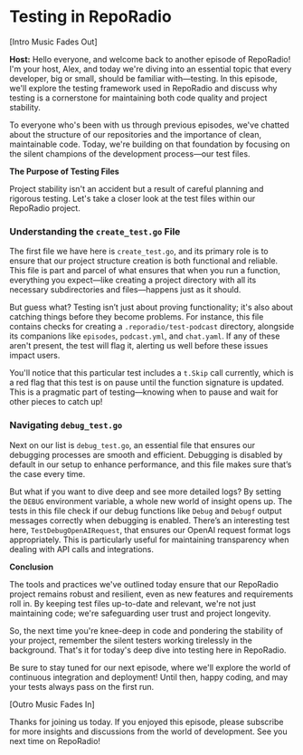 # Testing in RepoRadio

[Intro Music Fades Out]

**Host:**
Hello everyone, and welcome back to another episode of RepoRadio! I'm your host, Alex, and today we're diving into an essential topic that every developer, big or small, should be familiar with—testing. In this episode, we'll explore the testing framework used in RepoRadio and discuss why testing is a cornerstone for maintaining both code quality and project stability.

To everyone who's been with us through previous episodes, we've chatted about the structure of our repositories and the importance of clean, maintainable code. Today, we're building on that foundation by focusing on the silent champions of the development process—our test files.

**The Purpose of Testing Files**

Project stability isn't an accident but a result of careful planning and rigorous testing. Let's take a closer look at the test files within our RepoRadio project.

### Understanding the `create_test.go` File

The first file we have here is `create_test.go`, and its primary role is to ensure that our project structure creation is both functional and reliable. This file is part and parcel of what ensures that when you run a function, everything you expect—like creating a project directory with all its necessary subdirectories and files—happens just as it should.

But guess what? Testing isn’t just about proving functionality; it's also about catching things before they become problems. For instance, this file contains checks for creating a `.reporadio/test-podcast` directory, alongside its companions like `episodes`, `podcast.yml`, and `chat.yaml`. If any of these aren't present, the test will flag it, alerting us well before these issues impact users.

You'll notice that this particular test includes a `t.Skip` call currently, which is a red flag that this test is on pause until the function signature is updated. This is a pragmatic part of testing—knowing when to pause and wait for other pieces to catch up!

### Navigating `debug_test.go`

Next on our list is `debug_test.go`, an essential file that ensures our debugging processes are smooth and efficient. Debugging is disabled by default in our setup to enhance performance, and this file makes sure that’s the case every time.

But what if you want to dive deep and see more detailed logs? By setting the `DEBUG` environment variable, a whole new world of insight opens up. The tests in this file check if our debug functions like `Debug` and `Debugf` output messages correctly when debugging is enabled. There’s an interesting test here, `TestDebugOpenAIRequest`, that ensures our OpenAI request format logs appropriately. This is particularly useful for maintaining transparency when dealing with API calls and integrations.

**Conclusion**

The tools and practices we've outlined today ensure that our RepoRadio project remains robust and resilient, even as new features and requirements roll in. By keeping test files up-to-date and relevant, we're not just maintaining code; we're safeguarding user trust and project longevity.

So, the next time you're knee-deep in code and pondering the stability of your project, remember the silent testers working tirelessly in the background. That's it for today's deep dive into testing here in RepoRadio. 

Be sure to stay tuned for our next episode, where we'll explore the world of continuous integration and deployment! Until then, happy coding, and may your tests always pass on the first run. 

[Outro Music Fades In]

Thanks for joining us today. If you enjoyed this episode, please subscribe for more insights and discussions from the world of development. See you next time on RepoRadio!